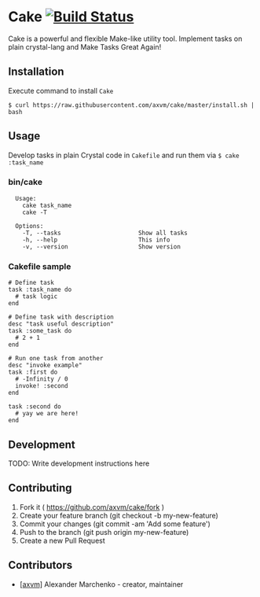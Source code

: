 # Cake [![Build Status](https://travis-ci.org/axvm/cake.svg?branch=master)](https://travis-ci.org/axvm/cake)

Cake is a powerful and flexible Make-like utility tool.
Implement tasks on plain crystal-lang and Make Tasks Great Again!

## Installation

Execute command to install `Cake`
```shell
$ curl https://raw.githubusercontent.com/axvm/cake/master/install.sh | bash
```

## Usage

Develop tasks in plain Crystal code in `Cakefile` and run them via `$ cake :task_name`

### bin/cake
```
  Usage:
    cake task_name
    cake -T

  Options:
    -T, --tasks                      Show all tasks
    -h, --help                       This info
    -v, --version                    Show version
```

### Cakefile sample
```Crystal
# Define task
task :task_name do
  # task logic
end

# Define task with description
desc "task useful description"
task :some_task do
  # 2 + 1
end

# Run one task from another
desc "invoke example"
task :first do
  # -Infinity / 0
  invoke! :second
end

task :second do
  # yay we are here!
end
```

## Development

TODO: Write development instructions here

## Contributing

1. Fork it ( https://github.com/axvm/cake/fork )
2. Create your feature branch (git checkout -b my-new-feature)
3. Commit your changes (git commit -am 'Add some feature')
4. Push to the branch (git push origin my-new-feature)
5. Create a new Pull Request

## Contributors

- [[axvm]](https://github.com/axvm) Alexander Marchenko - creator, maintainer
